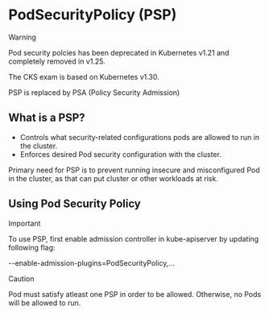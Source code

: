 # PodSecurityPolicy (PSP)

>[!WARNING]
>Pod security polcies has been deprecated in Kubernetes v1.21 and completely removed in v1.25.
> 
> The CKS exam is based on Kubernetes v1.30.
>
> PSP is replaced by PSA (Policy Security Admission)

## What is a PSP?
- Controls what security-related configurations pods are allowed to run in the cluster.
- Enforces desired Pod security configuration with the cluster.

Primary need for PSP is to prevent running insecure and misconfigured Pod in the cluster, as that can put cluster or other workloads at risk.

## Using Pod Security Policy

>[!IMPORTANT]
>To use PSP, first enable admission controller in kube-apiserver by updating following flag:
>
> --enable-admission-plugins=PodSecurityPolicy,...
>

>[!CAUTION]
>Pod must satisfy atleast one PSP in order to be allowed. Otherwise, no Pods will be allowed to run.
>

